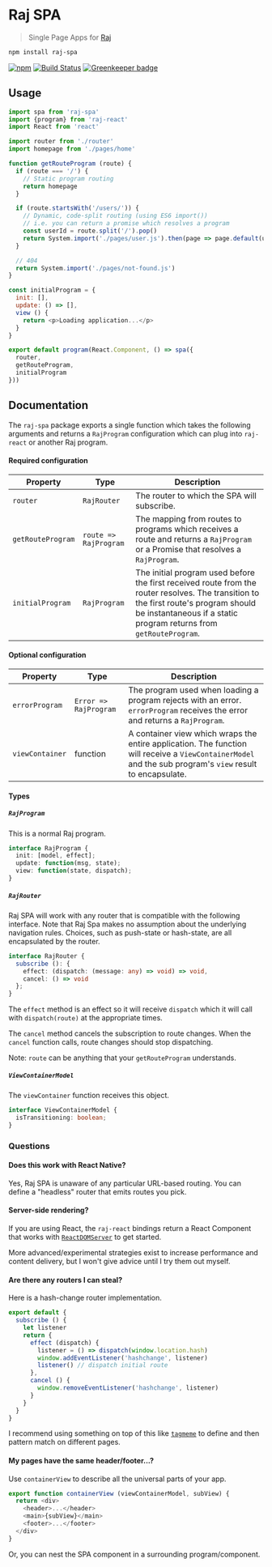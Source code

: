 # Raj SPA
> Single Page Apps for [Raj](https://github.com/andrejewski/raj)

```sh
npm install raj-spa
```

[![npm](https://img.shields.io/npm/v/raj-spa.svg)](https://www.npmjs.com/package/raj-spa)
[![Build Status](https://travis-ci.org/andrejewski/raj-spa.svg?branch=master)](https://travis-ci.org/andrejewski/raj-spa)
[![Greenkeeper badge](https://badges.greenkeeper.io/andrejewski/raj-spa.svg)](https://greenkeeper.io/)

## Usage

```js
import spa from 'raj-spa'
import {program} from 'raj-react'
import React from 'react'

import router from './router'
import homepage from './pages/home'

function getRouteProgram (route) {
  if (route === '/') {
    // Static program routing
    return homepage
  }

  if (route.startsWith('/users/')) {
    // Dynamic, code-split routing (using ES6 import())
    // i.e. you can return a promise which resolves a program
    const userId = route.split('/').pop()
    return System.import('./pages/user.js').then(page => page.default(userId))
  }

  // 404
  return System.import('./pages/not-found.js')
}

const initialProgram = {
  init: [],
  update: () => [],
  view () {
    return <p>Loading application...</p>
  }
}

export default program(React.Component, () => spa({
  router,
  getRouteProgram,
  initialProgram
}))
```

## Documentation

The `raj-spa` package exports a single function which takes the following arguments and returns a `RajProgram` configuration which can plug into `raj-react` or another Raj program.

#### Required configuration

| Property | Type | Description |
| -------- | ---- | ----------- |
| `router` | `RajRouter` | The router to which the SPA will subscribe.
| `getRouteProgram` | `route => RajProgram` | The mapping from routes to programs which receives a route and returns a `RajProgram` or a Promise that resolves a `RajProgram`.
| `initialProgram` | `RajProgram` | The initial program used before the first received route from the router resolves. The transition to the first route's program should be instantaneous if a static program returns from `getRouteProgram`.

#### Optional configuration

| Property | Type | Description |
| -------- | ---- | ----------- |
| `errorProgram` | `Error => RajProgram` | The program used when loading a program rejects with an error. `errorProgram` receives the error and returns a `RajProgram`.
| `viewContainer` | function | A container view which wraps the entire application. The function will receive a `ViewContainerModel` and the sub program's `view` result to encapsulate.

#### Types

##### `RajProgram`
This is a normal Raj program.

```ts
interface RajProgram {
  init: [model, effect];
  update: function(msg, state);
  view: function(state, dispatch);
}
```

##### `RajRouter`
Raj SPA will work with any router that is compatible with the following interface. Note that Raj Spa makes no assumption about the underlying navigation rules. Choices, such as push-state or hash-state, are all encapsulated by the router.

```ts
interface RajRouter {
  subscribe (): {
    effect: (dispatch: (message: any) => void) => void,
    cancel: () => void
  };
}
```

The `effect` method is an effect so it will receive `dispatch` which it will call with `dispatch(route)` at the appropriate times.

The `cancel` method cancels the subscription to route changes. When the `cancel` function calls, route changes should stop dispatching.

Note: `route` can be anything that your `getRouteProgram` understands.

##### `ViewContainerModel`
The `viewContainer` function receives this object.

```ts
interface ViewContainerModel {
  isTransitioning: boolean;
}
```

### Questions

#### Does this work with React Native?
Yes, Raj SPA is unaware of any particular URL-based routing. You can define a "headless" router that emits routes you pick.

#### Server-side rendering?
If you are using React, the `raj-react` bindings return a React Component that works with [`ReactDOMServer`](https://facebook.github.io/react/docs/react-dom-server.html) to get started.

More advanced/experimental strategies exist to increase performance and content delivery, but I won't give advice until I try them out myself.

#### Are there any routers I can steal?
Here is a hash-change router implementation.

```js
export default {
  subscribe () {
    let listener
    return {
      effect (dispatch) {
        listener = () => dispatch(window.location.hash)
        window.addEventListener('hashchange', listener)
        listener() // dispatch initial route
      },
      cancel () {
        window.removeEventListener('hashchange', listener)
      }
    }
  }
}
```

I recommend using something on top of this like [`tagmeme`](https://github.com/andrejewski/tagmeme) to define and then pattern match on different pages.

#### My pages have the same header/footer...?
Use `containerView` to describe all the universal parts of your app.

```js
export function containerView (viewContainerModel, subView) {
  return <div>
    <header>...</header>
    <main>{subView}</main>
    <footer>...</footer>
  </div>
}
```

Or, you can nest the SPA component in a surrounding program/component.
